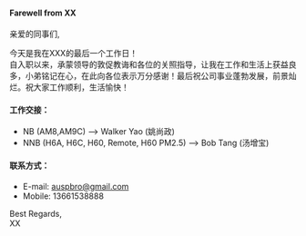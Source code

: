 
#### Farewell from XX

亲爱的同事们,

今天是我在XXX的最后一个工作日！<br/>
自入职以来，承蒙领导的敦促教诲和各位的关照指导，让我在工作和生活上获益良多，小弟铭记在心，在此向各位表示万分感谢！最后祝公司事业蓬勃发展，前景灿烂。祝大家工作顺利，生活愉快！

#### 工作交接：
* NB (AM8,AM9C) --> Walker Yao (姚尚政)
* NNB (H6A, H6C, H60, Remote, H60 PM2.5) --> Bob Tang (汤增宝)

#### 联系方式：
* E-mail: <auspbro@gmail.com>
* Mobile: 13661538888


Best Regards,<br/>
XX

